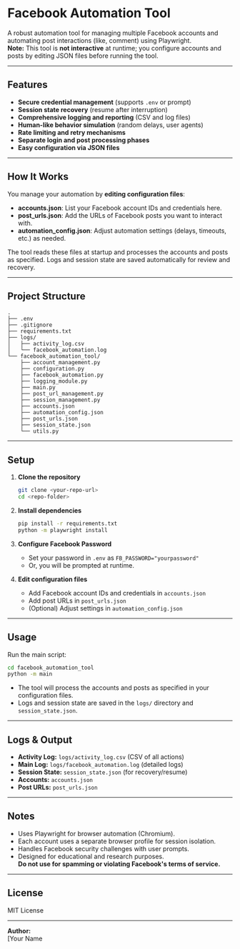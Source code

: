 # Facebook Automation Tool

A robust automation tool for managing multiple Facebook accounts and automating post interactions (like, comment) using Playwright.  
**Note:** This tool is **not interactive** at runtime; you configure accounts and posts by editing JSON files before running the tool.

---

## Features

- **Secure credential management** (supports `.env` or prompt)
- **Session state recovery** (resume after interruption)
- **Comprehensive logging and reporting** (CSV and log files)
- **Human-like behavior simulation** (random delays, user agents)
- **Rate limiting and retry mechanisms**
- **Separate login and post processing phases**
- **Easy configuration via JSON files**

---

## How It Works

You manage your automation by **editing configuration files**:

- **accounts.json**: List your Facebook account IDs and credentials here.
- **post_urls.json**: Add the URLs of Facebook posts you want to interact with.
- **automation_config.json**: Adjust automation settings (delays, timeouts, etc.) as needed.

The tool reads these files at startup and processes the accounts and posts as specified. Logs and session state are saved automatically for review and recovery.

---

## Project Structure

```
.
├── .env
├── .gitignore
├── requirements.txt
├── logs/
│   ├── activity_log.csv
│   └── facebook_automation.log
└── facebook_automation_tool/
    ├── account_management.py
    ├── configuration.py
    ├── facebook_automation.py
    ├── logging_module.py
    ├── main.py
    ├── post_url_management.py
    ├── session_management.py
    ├── accounts.json
    ├── automation_config.json
    ├── post_urls.json
    ├── session_state.json
    └── utils.py
```

---

## Setup

1. **Clone the repository**  
   ```sh
   git clone <your-repo-url>
   cd <repo-folder>
   ```

2. **Install dependencies**  
   ```sh
   pip install -r requirements.txt
   python -m playwright install
   ```

3. **Configure Facebook Password**  
   - Set your password in `.env` as `FB_PASSWORD="yourpassword"`  
   - Or, you will be prompted at runtime.

4. **Edit configuration files**  
   - Add Facebook account IDs and credentials in `accounts.json`
   - Add post URLs in `post_urls.json`
   - (Optional) Adjust settings in `automation_config.json`

---

## Usage

Run the main script:

```sh
cd facebook_automation_tool
python -m main
```

- The tool will process the accounts and posts as specified in your configuration files.
- Logs and session state are saved in the `logs/` directory and `session_state.json`.

---

## Logs & Output

- **Activity Log:** `logs/activity_log.csv` (CSV of all actions)
- **Main Log:** `logs/facebook_automation.log` (detailed logs)
- **Session State:** `session_state.json` (for recovery/resume)
- **Accounts:** `accounts.json`
- **Post URLs:** `post_urls.json`

---

## Notes

- Uses Playwright for browser automation (Chromium).
- Each account uses a separate browser profile for session isolation.
- Handles Facebook security challenges with user prompts.
- Designed for educational and research purposes.  
  **Do not use for spamming or violating Facebook's terms of service.**

---

## License

MIT License

---

**Author:**  
[Your Name